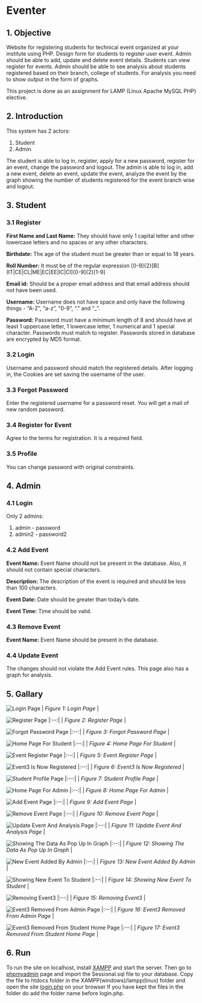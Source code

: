 # Eventer

## 1. Objective

Website for registering students for technical event organized at your institute using PHP. Design form for students to register user event. Admin should be able to add, update and delete event details. Students can view register for events. Admin should be able to see analysis about students registered based on their branch, college of students. For analysis you need to show output in the form of graphs.

This project is done as an assignment for LAMP (Linux Apache MySQL PHP) elective.

## 2. Introduction

This system has 2 actors:

1. Student
2. Admin

The student is able to log in, register, apply for a new password, register for an
event, change the password and logout. The admin is able to log in, add a new
event, delete an event, update the event, analyze the event by the graph
showing the number of students registered for the event branch wise and logout.

## 3. Student

### 3.1 Register

__First Name and Last Name:__ They should have only 1 capital letter and other
lowercase letters and no spaces or any other characters.

__Birthdate:__ The age of the student must be greater than or equal to 18 years.

__Roll Number:__ It must be of the regular expression
\[0-9\]\{2\}\[B\]\(IT|CE|CL|ME|EC|EE|IC|CI\)\[0-9\]\{2\}\[1-9\]

__Email id:__ Should be a proper email address and that email address should not
have been used.

__Username:__ Username does not have space and only have the following things -
“A-Z”, “a-z”, “0-9”, “.” and ”_”.

__Password:__ Password must have a minimum length of 8 and should have at least
1 uppercase letter, 1 lowercase letter, 1 numerical and 1 special character.
Passwords must match to register. Passwords stored in database are encrypted by MD5 format.

### 3.2 Login

Username and password should match the registered details. After logging in,
the Cookies are set saving the username of the user.

### 3.3 Forgot Password

Enter the registered username for a password reset. You will get a mail of new random password.

### 3.4 Register for Event

Agree to the terms for registration. It is a required field.

### 3.5 Profile

You can change password with original constraints.

## 4. Admin

### 4.1 Login

Only 2 admins:

1. admin - password
2. admin2 - password2

### 4.2 Add Event

__Event Name:__ Event Name should not be present in the database. Also, it should
not contain special characters.

__Description:__ The description of the event is required and should be less than 100
characters.

__Event Date:__ Date should be greater than today’s date.

__Event Time:__ Time should be valid.

### 4.3 Remove Event

__Event Name:__ Event Name should be present in the database.

### 4.4 Update Event

The changes should not violate the Add Event rules. This page also has a graph for analysis.

## 5. Gallary

![Login Page](/images/img1.png "Login Page")
| *Figure 1: Login Page* |

![Register Page](/images/img2.png "Register Page")
|:--:|
| *Figure 2: Register Page* |

![Forgot Password Page](/images/img3.png "Forgot Password Page")
|:--:|
| *Figure 3: Forgot Password Page* |

![Home Page For Student](/images/img4.png "Home Page For Student")
|:--:|
| *Figure 4: Home Page For Student* |

![Event Register Page](/images/img5.png "Event Register Page")
|:--:|
| *Figure 5: Event Register Page* |

![Event3 Is Now Registered](/images/img6.png "Event3 Is Now Registered")
|:--:|
| *Figure 6: Event3 Is Now Registered* |

![Student Profile Page](/images/img7.png "Student Profile Page")
|:--:|
| *Figure 7: Student Profile Page* |

![Home Page For Admin](/images/img8.png "Home Page For Admin")
|:--:|
| *Figure 8: Home Page For Admin* |

![Add Event Page](/images/img9.png "Add Event Page")
|:--:|
| *Figure 9: Add Event Page* |

![Remove Event Page](/images/img10.png "Remove Event Page")
|:--:|
| *Figure 10: Remove Event Page* |

![Update Event And Analysis Page](/images/img11.png "Update Event And Analysis Page")
|:--:|
| *Figure 11: Update Event And Analysis Page* |

![Showing The Data As Pop Up In Graph](/images/img12.png "Showing The Data As Pop Up In Graph")
|:--:|
| *Figure 12: Showing The Data As Pop Up In Graph* |

![New Event Added By Admin](/images/img13.png "New Event Added By Admin")
|:--:|
| *Figure 13: New Event Added By Admin* |

![Showing New Event To Student](/images/img14.png "Showing New Event To Student")
|:--:|
| *Figure 14: Showing New Event To Student* |

![Removing Event3](/images/img16.png "Removing Event3")
|:--:|
| *Figure 15: Removing Event3* |

![Event3 Removed From Admin Page](/images/img17.png "Event3 Removed From Admin Page")
|:--:|
| *Figure 16: Event3 Removed From Admin Page* |

![Event3 Removed From Student Home Page](/images/img18.png "Event3 Removed From Student Home Page")
|:--:|
| *Figure 17: Event3 Removed From Student Home Page* |

## 6. Run

To run the site on localhost, install [XAMPP](https://www.apachefriends.org/index.html) and start the server. Then go to [phpmyadmin](http://localhost/phpmyadmin/) page and import the Sessional.sql file to your database. Copy the file to htdocs folder in the XAMPP(windows)/lampp(linux) folder and open the site [login.php](http://localhost/login.php) on your browser If you have kept the files in the folder do add the folder name before login.php. 
